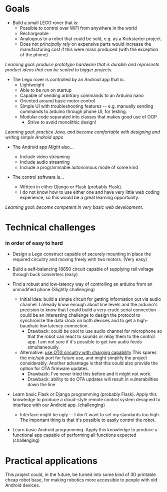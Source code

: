 # Goals

* Build a small LEGO rover that is:
    * Possible to control over WiFi from anywhere in the world
    * Rechargeable
    * Analogous to a robot that could be sold, e.g. as a Kickstarter project.
    * Does not _principally rely_ on expensive parts would increase the manufacturing cost if this were mass produced (with the exception of the phone)

_Learning goal: produce prototype hardware that is durable and represents product ideas that can be scaled to bigger projects._

* The Lego rover is controlled by an Android app that is:
    * Lightweight
    * Able to be run on startup
    * Capable of sending arbitrary commands to an Arduino nano
    * Oriented around basic motor control
    * Simple UI with troubleshooting features -- e.g. manually sending commands to arduino through phone UI, for testing.
    * Modular code separated into classes that makes good use of OOP
        * Strive to avoid monolithic design!

_Learning goal: practice Java, and become comfortable with designing and writing simple Android apps_

* The Android app *Might* also...
    * Include video streaming
    * Include audio streaming
    * Include a programmable autonomous mode of some kind

* The control software is...
    * Written in either Django or Flask (probably Flask).
    * I do not know how to use either one and have very little web coding experience, so this would be a great learning opportunity.

_Learning goal: become competent in very basic web development._

# Technical challenges

### in order of easy to hard

* Design a Lego construct capable of securely mounting in place the required circuitry and moving freely with two motors. (Very easy)


* Build a self-balancing 18650 circuit capable of supplying rail voltage through buck converters (easy)


* Find a robust and low-latency way of controlling an arduino from an unmodified phone (Slightly challenging)
    * Initial idea: build a simple circuit for getting information out via audio channel. I already know enough about line levels and the arduino's precision to know that I could build a very crude serial connection -- could be an interesting challenge to design the protocol to synchronize the data clock on both devices and to get a high-baudrate low latency connection.
        * Drawback: could be cool to use audio channel for microphone so that the robot can react to sounds or relay them to the control app. I am not sure if it's possible to get two audio feeds simultaneously.
    * Alternative: [use OTG circuitry with charging capability](https://www.youtube.com/watch?&v=_32Fo_bj0yU) This spares the mic/spk port for future use, and might simplify the project considerably. Another advantage is that this could also provide the option for OTA firmware updates.
        * Drawback: I've never tried this before and it might not work.
        * Drawback: ability to do OTA updates will result in vulnerabilities down the line


* Learn basic Flask or Django programming (probably Flask). Apply this knowledge to produce a cloud-style remote control system designed to interface with our Android app. (challenging)
    * Interface might be ugly -- I don't want to set my standards too high. The important thing is that it's possible to easily control the robot.


* Learn basic Android programming. Apply this knowledge to produce a functional app capable of performing all functions expected (challenging)

# Practical applications

This project could, in the future, be turned into some kind of 3D printable cheap robot base, for making robotics more accessible to people with old Android devices.
